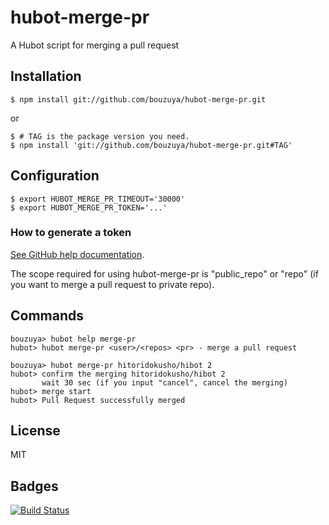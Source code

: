 # hubot-merge-pr

A Hubot script for merging a pull request

## Installation

    $ npm install git://github.com/bouzuya/hubot-merge-pr.git

or

    $ # TAG is the package version you need.
    $ npm install 'git://github.com/bouzuya/hubot-merge-pr.git#TAG'

## Configuration

    $ export HUBOT_MERGE_PR_TIMEOUT='30000'
    $ export HUBOT_MERGE_PR_TOKEN='...'

### How to generate a token

[See GitHub help documentation][how-to-generate-a-token].

The scope required for using hubot-merge-pr is "public_repo" or "repo" (if you
want to merge a pull request to private repo).

[how-to-generate-a-token]: https://help.github.com/articles/creating-an-access-token-for-command-line-use

## Commands

    bouzuya> hubot help merge-pr
    hubot> hubot merge-pr <user>/<repos> <pr> - merge a pull request

    bouzuya> hubot merge-pr hitoridokusho/hibot 2
    hubot> confirm the merging hitoridokusho/hibot 2
           wait 30 sec (if you input "cancel", cancel the merging)
    hubot> merge start
    hubot> Pull Request successfully merged

## License

MIT

## Badges

[![Build Status][travis-status]][travis]

[travis]: https://travis-ci.org/bouzuya/hubot-merge-pr
[travis-status]: https://travis-ci.org/bouzuya/hubot-merge-pr.svg?branch=master
